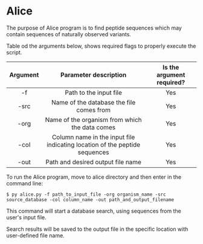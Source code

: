 # Alice

The purpose of Alice program is to find peptide sequences which may contain sequences of naturally observed variants.

Table od the arguments below, shows required flags to properly execute the script.

| Argument | Parameter description | Is the argument required? |
| :-----: | :---: | :---: |
| -f | Path to the input file | Yes |
| -src | Name of the database the file comes from | Yes |
| -org | Name of the organism from which the data comes | Yes | 
| -col | Column name in the input file indicating location of the peptide sequences | Yes |
| -out | Path and desired output file name | Yes |

To run the Alice program, move to alice directory and then enter in the command line:
```
$ py alice.py -f path_to_input_file -org organism_name -src source_database -col column_name -out path_and_output_filename
```

This command will start a database search, using sequences from the user's input file. 

Search results will be saved to the output file in the specific location with user-defined file name. 
